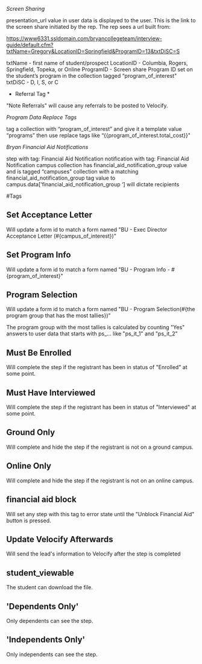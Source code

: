 *Screen Sharing*

presentation_url value in user data is displayed to the user.  This is the link to the screen share initiated by the rep.  The rep sees a url built from:

https://www6331.ssldomain.com/bryancollegeteam/interview-guide/default.cfm?txtName=Gregory&LocationID=Springfield&ProgramID=13&txtDiSC=S

txtName - first name of student/prospect
LocationID - Columbia, Rogers, Springfield, Topeka, or Online
ProgramID - Screen share Program ID set on the student’s program in the collection tagged “program_of_interest"
txtDiSC - D, I, S, or C

* Referral Tag *

"Note Referrals" will cause any referrals to be posted to Velocify.


*Program Data Replace Tags*

tag a collection with “program_of_interest” and give it a template value “programs”
then use replace tags like “{{program_of_interest.total_cost}}"



*Bryan Financial Aid Notifications*

step with tag: Financial Aid Notification
notification with tag: Financial Aid Notification
campus collection has financial_aid_notification_group value and is tagged “campuses"
collection with a matching financial_aid_notification_group tag value to campus.data['financial_aid_notification_group ‘] will dictate recipients


#Tags

## Set Acceptance Letter

Will update a form id to match a form named "BU - Exec Director Acceptance Letter (#{campus_of_interest})"

## Set Program Info

Will update a form id to match a form named "BU - Program Info - #{program_of_interest}"

## Program Selection

Will update a form id to match a form named "BU - Program Selection(#{the program group that has the most tallies})"

The program group with the most tallies is calculated by counting "Yes" answers to user data that starts with ps_... like "ps_it_1" and "ps_it_2"

## Must Be Enrolled

Will complete the step if the registrant has been in status of "Enrolled" at some point.

## Must Have Interviewed

Will complete the step if the registrant has been in status of "Interviewed" at some point.

## Ground Only

Will complete and hide the step if the registrant is not on a ground campus.

## Online Only

Will complete and hide the step if the registrant is not on an online campus.


## financial aid block

Will set any step with this tag to error state until the "Unblock Financial Aid" button is pressed.

## Update Velocify Afterwards

Will send the lead's information to Velocify after the step is completed

## student_viewable

The student can download the file.

## 'Dependents Only'

Only dependents can see the step.

## 'Independents Only'

Only independents can see the step.
